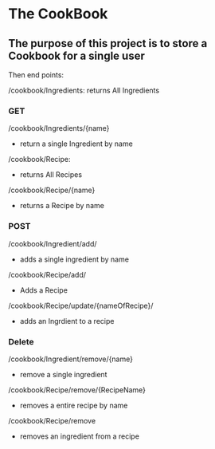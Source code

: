 # The CookBook
## The purpose of this project is to store a Cookbook for a single user 

Then end points:

/cookbook/Ingredients: returns All Ingredients 

### GET

/cookbook/Ingredients/{name}

- return a single Ingredient by name

/cookbook/Recipe:
-  returns All Recipes

/cookbook/Recipe/{name}
- returns a Recipe by name
### POST
/cookbook/Ingredient/add/
- adds a single ingredient by name

/cookbook/Recipe/add/
- Adds a Recipe

/cookbook/Recipe/update/{nameOfRecipe}/
- adds an Ingrdient to a recipe 

### Delete
/cookbook/Ingredient/remove/{name}
- remove a single ingredient 

/cookbook/Recipe/remove/{RecipeName} 
- removes a entire recipe by name

/cookbook/Recipe/remove
- removes an ingredient from a  recipe


